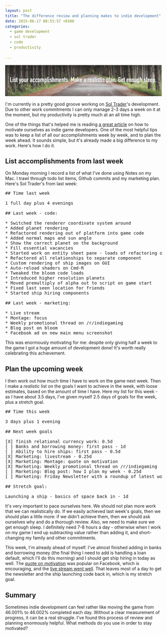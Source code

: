 ```yaml
---
layout: post
title: "The difference review and planning makes to indie development"
date: 2015-06-17 08:53:57 +0100
categories:
  - game development
  - sol trader
  - code
  - productivity

---
```


![List your accomplishments. Make a realistic plan. Get enough sleep.](/files/list-your.png)

I'm currently in a pretty good groove working on [Sol Trader](http://soltrader.net)'s development. Due to other work commitments I can only manage 2-3 days a week on it at the moment, but my productivity is pretty much at an all time high.

One of the things that's helped me is reading [a great article](http://www.gamasutra.com/blogs/CarolynVanEseltine/20150609/245543/Motivation_for_the_Solo_Indie_Game_Dev_with_commentary_by_yayfrens.php) on how to motivate ourselves as indie game developers. One of the most helpful tips was to keep a list of all our accomplishments week by week, and to plan the week ahead. It sounds simple, but it's already made a big difference to my work. Here's how I do it.

## List accomplishments from last week

On Monday morning I record a list of what I've done using Notes on my Mac. I trawl through todo list items, Github commits and my marketing plan. Here's Sol Trader's from last week:

<pre>
## Time last week

1 full day plus 4 evenings

## Last week - code:

* Switched the renderer coordinate system around
* Added planet rendering
* Refactored rendering out of platform into game code
* Added normal maps and sun angle
* Show the correct planet on the background
* Fill essential vacancies
* Started work on entity sheet pane - loads of refactoring on it
* Refactored all relationships to separate component
* Custom rendering of ship images on GUI
* Auto-reload shaders on Cmd-R
* Tweaked the bloom code loads
* Introduced higher resolution planets
* Moved premultiply of alpha out to script on game start
* Fixed last seen location for friends
* Started ship hiring components

## Last week - marketing:

* Live stream
* Montage: focus
* Weekly promotional thread on /r/indiegaming
* Blog post on bloom
* Facebook ad on new main menu screenshot
</pre>

This was enormously motivating for me: despite only giving half a week to the game I got a huge amount of development done! It's worth really celebrating this achievement.

## Plan the upcoming week

I then work out how much time I have to work on the game next week. Then I make
a *realistic* list on the goals I want to achieve in the week, with loose
estimates, based on the amount of time I have. Here my list for this week - as
I have about 3.5 days, I've given myself 2.5 days of goals for the week, plus a
stretch goal.

<pre>
## Time this week

3 days plus 1 evening

## Next week goals

[X] finish relational currency work: 0.5d
[ ] Banks and borrowing money: first pass - 1d
[ ] Ability to hire ships: first pass - 0.5d
[X] Marketing: livestream - 0.25d
[X] Marketing: Montage: quote on motivation
[X] Marketing: Weekly promotional thread on /r/indiegaming
[ ] Marketing: Blog post: how I plan my week - 0.25d
[ ] Marketing: Friday Newsletter with a roundup of latest work - 0.25d

## Stretch goal:

Launching a ship - basics of space back in - 1d
</pre>

It's very important to pace ourselves here. We should not plan more work that we can realistically do. If we easily achieved last week's goals, then we should plan a little more: if we didn't achieve them, then we should ask ourselves why and do a thorough review. Also, we need to make sure we get enough sleep. I definitely need 7-8 hours a day - otherwise when I work on my game I end up subtracting value rather than adding it, and short-changing my family and other commitments.

This week, I'm already ahead of myself. I've almost finished adding in banks and borrowing money (the final thing I need to add is handling a loan default, which I'll do this morning) and I should get ship hiring in today as well. The [quote on motivation](https://www.facebook.com/soltrader/photos/pb.109365195855302.-2207520000.1434530025./445022128956272/?type=3&theater) was popular on Facebook, which is encouraging, and the [live stream went well](https://www.youtube.com/watch?v=N5lCk4HPcdk). That leaves most of a day to get the newsletter and the ship launching code back in, which is my stretch goal.

## Summary

Sometimes indie development can feel rather like moving the game from 46.001% to 46.002% completed each day. Without a clear measurement of progress, it can be a real struggle. I've found this process of review and planning enormously helpful. What methods do you use in order to stay motivated?

